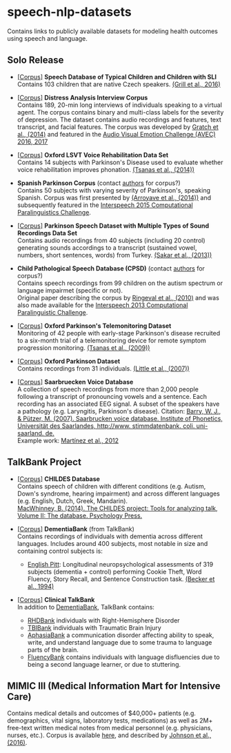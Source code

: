 # speech-nlp-datasets
Contains links to publicly available datasets for modeling health outcomes using speech and language.

## Solo Release
- [[Corpus]](https://lindat.mff.cuni.cz/repository/xmlui/handle/11372/LRT-1597) **Speech Database of Typical Children and Children with SLI**  <br>
Contains 103 children that are native Czech speakers.
[(Grill et al., 2016)](https://www.ncbi.nlm.nih.gov/pmc/articles/PMC4786280/)

- [[Corpus]](http://dcapswoz.ict.usc.edu) **Distress Analysis Interview Corpus** <br>
Contains 189, 20-min long interviews of individuals speaking to a virtual agent. The corpus contains binary and multi-class labels for the severity of depression. The dataset contains audio recordings and features, text transcript, and facial features. The corpus was developed by [Gratch et al., (2014)](http://www.lrec-conf.org/proceedings/lrec2014/pdf/508_Paper.pdf) and featured in the [Audio Visual Emotion Challenge (AVEC) 2016, 2017](https://dl.acm.org/citation.cfm?id=3133953)

- [[Corpus]](http://archive.ics.uci.edu/ml/datasets/LSVT+Voice+Rehabilitation) **Oxford LSVT Voice Rehabilitation Data Set** <br>
Contains 14 subjects with Parkinson's Disease used to evaluate whether voice rehabilitation improves phonation. [(Tsanas et al., (2014))](https://ieeexplore.ieee.org/document/6678640)

- **Spanish Parkinson Corpus** (contact [authors](https://www.researchgate.net/profile/Juan_Rafael_Orozco/publication/265592171_New_Spanish_speech_corpus_database_for_the_analysis_of_people_suffering_from_Parkinson's_disease/links/5497130f0cf29b944826211a/New-Spanish-speech-corpus-database-for-the-analysis-of-people-suffering-from-Parkinsons-disease.pdf) for corpus?)  <br>
Contains 50 subjects with varying severity of Parkinson's, speaking Spanish. Corpus was first presented by [(Arroyave et al., (2014))](https://www.researchgate.net/profile/Juan_Rafael_Orozco/publication/265592171_New_Spanish_speech_corpus_database_for_the_analysis_of_people_suffering_from_Parkinson's_disease/links/5497130f0cf29b944826211a/New-Spanish-speech-corpus-database-for-the-analysis-of-people-suffering-from-Parkinsons-disease.pdf) and subsequently featured in the [Interspeech 2015 Computational Paralinguistics Challenge](https://www.mmk.ei.tum.de/fileadmin/w00bqn/www/Publikationen/is2015_compare.pdf).

- [[Corpus]](https://archive.ics.uci.edu/ml/datasets/Parkinson+Speech+Dataset+with++Multiple+Types+of+Sound+Recordings#) **Parkinson Speech Dataset with Multiple Types of Sound Recordings Data Set**  <br>
Contains audio recordings from 40 subjects (including 20 control) generating sounds accordings to a transcript (sustained vowel, numbers, short sentences, words) from Turkey. [(Sakar et al., (2013))](https://ieeexplore.ieee.org/document/6451090)

- **Child Pathological Speech Database (CPSD)** (contact [authors](http://www.isir.upmc.fr/files/2010ACLI1641.pdf) for corpus?) <br>
Contains speech recordings from 99 children on the autism spectrum or language impairmet (specific or not). <br>
Original paper describing the corpus by [Ringeval et al., (2010)](https://ieeexplore.ieee.org/document/5613153) and was also made available for the [Interspeech 2013 Computational Paralinguistic Challenge](https://www.isca-speech.org/iscapad/iscapad.php?module=article&id=4580&back=p,180).

- [[Corpus]](http://archive.ics.uci.edu/ml/datasets/Parkinsons+Telemonitoring)  **Oxford Parkinson's Telemonitoring Dataset** <br>
Monitoring of 42 people with early-stage Parkinson's disease recruited to a six-month trial of a telemonitoring device for remote symptom progression monitoring. [(Tsanas et al., (2009))](https://ieeexplore.ieee.org/document/5339170)

- [[Corpus]](https://archive.ics.uci.edu/ml/datasets/parkinsons) **Oxford Parkinson Dataset** <br>
Contains recordings from 31 individuals. [(Little et al., (2007))](https://www.ncbi.nlm.nih.gov/pmc/articles/PMC1913514/)

- [[Corpus]](http://www.stimmdatenbank.coli.uni-saarland.de/help_en.php4) **Saarbruecken Voice Database**  <br>
A collection of speech recordings from more than 2,000 people following a transcript of pronouncing vowels and a sentence. Each recording has an associated EEG signal. A subset of the speakers have a pathology (e.g. Laryngitis, Parkinson's disease). Citation: [Barry, W. J., & Pützer, M. (2007). Saarbrucken voice database. Institute of Phonetics, Universität des Saarlandes, http://www. stimmdatenbank. coli. uni-saarland. de.](http://www.stimmdatenbank.coli.uni-saarland.de.) <br>
Example work: [Martínez et al., 2012](https://www.researchgate.net/profile/David_Martinez30/publication/258847633_Voice_Pathology_Detection_on_the_Saarbrucken_Voice_Database_with_Calibration_and_Fusion_of_Scores_Using_MultiFocal_Toolkit/links/00b495293a43b3c12f000000.pdf) 


## TalkBank Project
- [[Corpus]](https://childes.talkbank.org/access/Clinical/) **CHILDES Database**  <br>
Contains speech of children with different conditions (e.g. Autism, Down's syndrome, hearing impairment) and across different languages (e.g. English, Dutch, Greek, Mandarin). <br>
[MacWhinney, B. (2014). The CHILDES project: Tools for analyzing talk, Volume II: The database. Psychology Press.](http://citeseerx.ist.psu.edu/viewdoc/download?doi=10.1.1.259.8262&rep=rep1&type=pdf)

- [[Corpus]](https://dementia.talkbank.org/access/) **DementiaBank** (from TalkBank)  <br>
Contains recordings of individuals with dementia across different languages. Includes around 400 subjects, most notable in size and containing control subjects is:
  - [English Pitt](https://dementia.talkbank.org/access/English/Pitt.html): Longitudinal neuropsychological assessments of 319 subjects (dementia + control) performing Cookie Theft, Word Fluency, Story Recall, and Sentence Construction task. [(Becker et al., 1994)](https://www.ncbi.nlm.nih.gov/pubmed/8198470)

- [[Corpus]](https://talkbank.org) **Clinical TalkBank** <br>
In addition to [DementiaBank](https://dementia.talkbank.org/access/), TalkBank contains: 
  - [RHDBank](https://rhd.talkbank.org) individuals with Right-Hemisphere Disorder 
  - [TBIBank](https://tbi.talkbank.org) individuals with Traumatic Brain Injury
  - [AphasiaBank](https://aphasia.talkbank.org) a communication disorder affecting ability to speak, write, and understand language due to some trauma to language parts of the brain.
  - [FluencyBank](https://fluency.talkbank.org) contains individuals with language disfluencies due to being a second language learner, or due to stuttering.
  
 ## MIMIC III (Medical Information Mart for Intensive Care)
 Contains medical details and outcomes of $40,000+ patients (e.g. demographics, vital signs, laboratory tests, medications) as well as 2M+ free-text written medical notes from medical personnel (e.g. physicians, nurses, etc.). Corpus is available [here](https://mimic.mit.edu), and described by [Johnson et al., (2016)](https://www.nature.com/articles/sdata201635).

